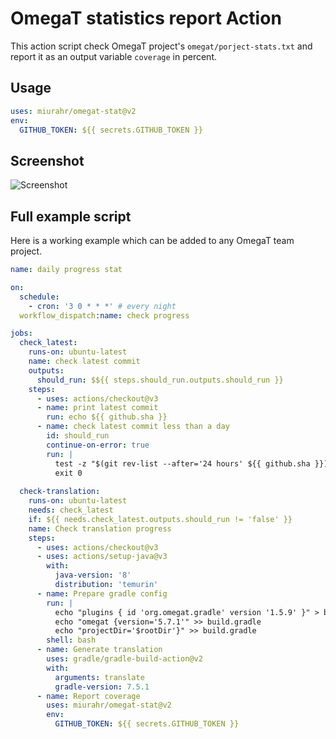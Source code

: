 # OmegaT statistics report Action

This action script check OmegaT project's `omegat/porject-stats.txt` and report it
as an output variable `coverage` in percent.

## Usage

```yaml
uses: miurahr/omegat-stat@v2
env:
  GITHUB_TOKEN: ${{ secrets.GITHUB_TOKEN }}
```

## Screenshot

![Screenshot](https://raw.githubusercontent.com/miurahr/omegat-stat/main/img/omegat-stat-snapshot-progress-bar.png)

## Full example script

Here is a working example which can be added to any OmegaT team project.

```yaml
name: daily progress stat

on:
  schedule:
    - cron: '3 0 * * *' # every night
  workflow_dispatch:name: check progress

jobs:
  check_latest:
    runs-on: ubuntu-latest
    name: check latest commit
    outputs:
      should_run: $${{ steps.should_run.outputs.should_run }}
    steps:
      - uses: actions/checkout@v3
      - name: print latest commit
        run: echo ${{ github.sha }}
      - name: check latest commit less than a day
        id: should_run
        continue-on-error: true
        run: |
          test -z "$(git rev-list --after='24 hours' ${{ github.sha }})" && echo "should_run=false" >> $GITHUB_OUTPUT
          exit 0
 
  check-translation:
    runs-on: ubuntu-latest
    needs: check_latest
    if: ${{ needs.check_latest.outputs.should_run != 'false' }}
    name: Check translation progress
    steps:
      - uses: actions/checkout@v3
      - uses: actions/setup-java@v3
        with:
          java-version: '8'
          distribution: 'temurin'
      - name: Prepare gradle config
        run: |
          echo "plugins { id 'org.omegat.gradle' version '1.5.9' }" > build.gradle
          echo "omegat {version='5.7.1'" >> build.gradle
          echo "projectDir='$rootDir'}" >> build.gradle
        shell: bash
      - name: Generate translation
        uses: gradle/gradle-build-action@v2
        with:
          arguments: translate
          gradle-version: 7.5.1
      - name: Report coverage
        uses: miurahr/omegat-stat@v2
        env:
          GITHUB_TOKEN: ${{ secrets.GITHUB_TOKEN }}
```
